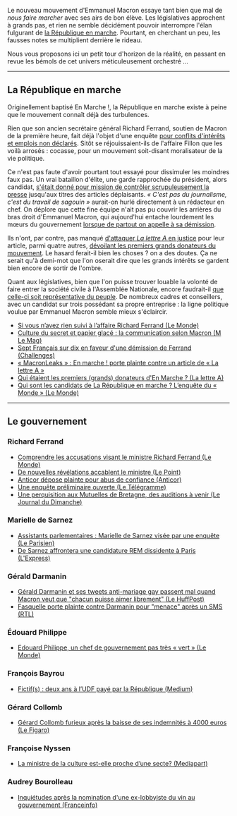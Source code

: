 
Le nouveau mouvement d'Emmanuel Macron essaye tant bien que mal de *nous faire
marcher* avec ses airs de bon élève. Les législatives approchent à grands pas,
et rien ne semble décidément pouvoir interrompre l'élan fulgurant de [la
République en marche](https://en-marche.fr/). Pourtant, en cherchant un peu,
les fausses notes se multiplient derrière le rideau.

Nous vous proposons ici un petit tour d'horizon de la réalité, en passant en
revue les bémols de cet univers méticuleusement orchestré ...

---


La République en marche
---


Originellement baptisé <span class="em">En Marche !</span>, la République en
marche existe à peine que le mouvement connaît déjà des turbulences.

Rien que son ancien secrétaire général Richard Ferrand, soutien de Macron de la
première heure, fait déjà l'objet d'une enquête [pour conflits d'intérêts et
emplois non déclarés](http://www.lemonde.fr/gouvernement-philippe/video/2017/06/01/si-vous-n-avez-rien-suivi-a-l-affaire-richard-ferrand_5137225_5129180.html).
Sitôt se réjouissaient-ils de l'affaire Fillon que les voilà arrosés : cocasse,
pour un mouvement soit-disant moralisateur de la vie politique.

Ce n'est pas faute d'avoir pourtant tout essayé pour dissimuler les moindres
faux pas. Un vrai bataillon d'élite, une garde rapprochée du président, alors
candidat, [s'était donné pour mission de contrôler scrupuleusement la presse](http://www.lemonde.fr/m-actu/article/2017/05/18/emmanuel-macron-la-communication-de-combat_5130000_4497186.html)
jusqu'aux titres des articles déplaisants. *« C'est pas du journalisme, c'est
du travail de sagouin »* aurait-on hurlé directement à un rédacteur en chef. On
déplore que cette fine équipe n'ait pas pu couvrir les arrières du bras droit
d'Emmanuel Macron, qui aujourd'hui entache lourdement les mœurs du gouvernement
[lorsque de partout on appelle à sa démission](https://www.challenges.fr/politique/sept-francais-sur-dix-en-faveur-d-une-demission-de-ferrand_476992).

Ils n'ont, par contre, pas manqué [d'attaquer *La lettre A* en justice](http://www.lemonde.fr/pixels/article/2017/05/29/macronleaks-en-marche-porte-plainte-contre-un-article-de-la-lettre-a_5135591_4408996.html)
pour leur article, parmi quatre autres, [dévoilant les premiers grands
donateurs du mouvement](https://www.lalettrea.fr/action-publique/2017/05/11/qui-etaient-les-premiers-\(grands\)-donateurs-d-en-marche-,108233169-ARL).
Le hasard ferait-il bien les choses ? on a des doutes. Ça ne serait qu'à
demi-mot que l'on oserait dire que les grands intérêts se gardent bien encore
de sortir de l'ombre.

Quant aux législatives, bien que l'on puisse trouver louable la volonté de
faire entrer la société civile à l'Assemblée Nationale, encore faudrait-il
[que celle-ci soit représentative du peuple](http://www.lemonde.fr/les-decodeurs/article/2017/06/06/qui-sont-les-candidats-de-la-republique-en-marche-l-enquete-du-monde_5139646_4355770.html).
De nombreux cadres et conseillers, avec un candidat sur trois possédant sa
propre entreprise : la ligne politique voulue par Emmanuel Macron semble mieux
s'éclaircir.

 * [Si vous n’avez rien suivi à l’affaire Richard Ferrand (Le Monde)](http://www.lemonde.fr/gouvernement-philippe/video/2017/06/01/si-vous-n-avez-rien-suivi-a-l-affaire-richard-ferrand_5137225_5129180.html)
 * [Culture du secret et papier glacé : la communication selon Macron (M Le Mag)](http://www.lemonde.fr/m-actu/article/2017/05/18/emmanuel-macron-la-communication-de-combat_5130000_4497186.html)
 * [Sept Français sur dix en faveur d'une démission de Ferrand (Challenges)](https://www.challenges.fr/politique/sept-francais-sur-dix-en-faveur-d-une-demission-de-ferrand_476992)
 * [« MacronLeaks » : En marche ! porte plainte contre un article de « La lettre A »](http://www.lemonde.fr/pixels/article/2017/05/29/macronleaks-en-marche-porte-plainte-contre-un-article-de-la-lettre-a_5135591_4408996.html)
 * [Qui étaient les premiers (grands) donateurs d'En Marche ? (La lettre A)](https://www.lalettrea.fr/action-publique/2017/05/11/qui-etaient-les-premiers-\(grands\)-donateurs-d-en-marche-,108233169-ARL)
 * [Qui sont les candidats de La République en marche ? L’enquête du « Monde » (Le Monde)](http://www.lemonde.fr/les-decodeurs/article/2017/06/06/qui-sont-les-candidats-de-la-republique-en-marche-l-enquete-du-monde_5139646_4355770.html)

---


Le gouvernement
---


### Richard Ferrand

 * [Comprendre les accusations visant le ministre Richard Ferrand (Le Monde)](http://www.lemonde.fr/politique/article/2017/05/25/comprendre-les-accusations-contre-le-ministre-richard-ferrand_5133865_823448.html)
 * [De nouvelles révélations accablent le ministre (Le Point)](http://www.lepoint.fr/legislatives/affaire-ferrand-de-nouvelles-revelations-accablent-le-ministre-30-05-2017-2131382_3408.php)
 * [Anticor dépose plainte pour abus de confiance (Anticor)](http://www.anticor.org/2017/06/01/affaire-ferrand-anticor-depose-plainte-pour-abus-de-confiance/)
 * [Une enquête préliminaire ouverte (Le Télégramme)](http://www.letelegramme.fr/france/richard-ferrand-une-enquete-preliminaire-ouverte-exclusif-01-06-2017-11535973.php)
 * [Une perquisition aux Mutuelles de Bretagne, des auditions à venir (Le Journal du Dimanche)](http://www.lejdd.fr/politique/affaire-ferrand-une-perquisition-aux-mutuelles-de-bretagne-des-auditions-a-venir-3352436)

### Marielle de Sarnez

 * [Assistants parlementaires : Marielle de Sarnez visée par une enquête (Le Parisien)](http://www.leparisien.fr/politique/assistants-parlementaires-marielle-de-sarnez-visee-par-une-enquete-29-05-2017-6996540.php)
 * [De Sarnez affrontera une candidature REM dissidente à Paris (L'Express)](http://www.lexpress.fr/actualite/politique/elections/legislatives-de-sarnez-affrontera-une-candidature-rem-dissidente-a-paris_1910065.html)

### Gérald Darmanin

 * [Gérald Darmanin et ses tweets anti-mariage gay passent mal quand Macron veut que "chacun puisse aimer librement" (Le HuffPost)](http://www.huffingtonpost.fr/2017/05/17/gerald-darmanin-et-ses-tweets-anti-mariage-pour-tous-passent-mal_a_22096235/)
 * [Fasquelle porte plainte contre Darmanin pour "menace" après un SMS (RTL)](http://www.rtl.fr/actu/politique/fasquelle-touquet-porte-plainte-darmanin-menace-sms-7788798938)

### Édouard Philippe

 * [Edouard Philippe, un chef de gouvernement pas très « vert » (Le Monde)](http://www.lemonde.fr/planete/article/2017/05/16/edouard-philippe-un-chef-de-gouvernement-pas-tres-vert_5128693_3244.html)

### François Bayrou

 * [Fictif(s) : deux ans à l’UDF payé par la République (Medium)](https://medium.com/@nicolasgregoire/fictif-s-deux-ans-%C3%A0-ludf-pay%C3%A9-par-la-r%C3%A9publique-f85073ea276e)

### Gérard Collomb

 * [Gérard Collomb furieux après la baisse de ses indemnités à 4000 euros (Le Figaro)](http://www.lefigaro.fr/politique/le-scan/2017/01/09/25001-20170109ARTFIG00316-gerard-collomb-furieux-apres-la-baisse-de-ses-indemnites-a-4000-euros.php)

### Françoise Nyssen

 * [La ministre de la culture est-elle proche d’une secte? (Mediapart)](https://www.mediapart.fr/journal/culture-idees/220517/la-ministre-de-la-culture-est-elle-proche-d-une-secte)

### Audrey Bourolleau

 * [Inquiétudes après la nomination d'une ex-lobbyiste du vin au gouvernement (Franceinfo)](http://www.francetvinfo.fr/sante/drogue-addictions/inquietudes-apres-la-nomination-d-une-ex-lobbyiste-du-vin-au-gouvernement_2212156.html)

